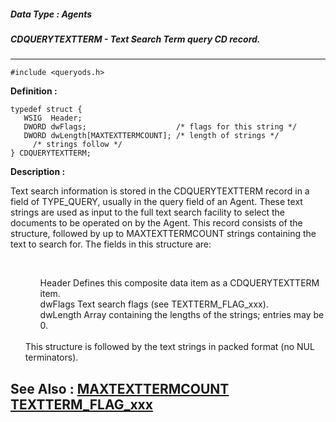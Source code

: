 ##### Data Type : Agents
##### CDQUERYTEXTTERM - Text Search Term query CD record.
---
```
#include <queryods.h>
```

**Definition :**
```
typedef struct {
   WSIG  Header;
   DWORD dwFlags;                    /* flags for this string */
   DWORD dwLength[MAXTEXTTERMCOUNT]; /* length of strings */
	 /* strings follow */
} CDQUERYTEXTTERM;
```

**Description :**

Text search information is stored in the CDQUERYTEXTTERM record in a field of TYPE_QUERY, usually in the query field of an Agent.  These text strings are used as input to the full text search facility to select the documents to be operated on by the Agent.  This record consists of the structure, followed by up to MAXTEXTTERMCOUNT strings containing the text to search for.  The fields in this structure are:
<ul><br>

<ul>Header	Defines this composite data item as a CDQUERYTEXTTERM item.<br>
dwFlags	Text search flags (see TEXTTERM_FLAG_xxx).<br>
dwLength	Array containing the lengths of the strings;  entries may be 0.</ul>
<br>
This structure is followed by the text strings in packed format (no NUL terminators).</ul>



**See Also :**
[MAXTEXTTERMCOUNT](/domino-c-api-docs/reference/Symb/MAXTEXTTERMCOUNT)
[TEXTTERM_FLAG_xxx](/domino-c-api-docs/reference/Symb/TEXTTERM_FLAG_xxx)
---

